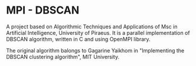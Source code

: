 # MPI - DBSCAN

A project based on Algorithmic Techniques and Applications of Msc in Artificial Intelligence, University of Piraeus. It is a parallel implementation of DBSCAN algorithm, written in C and using OpenMPI library. 

The original algorithm balongs to Gagarine Yaikhom in "Implementing the DBSCAN clustering algorithm", MIT University.
